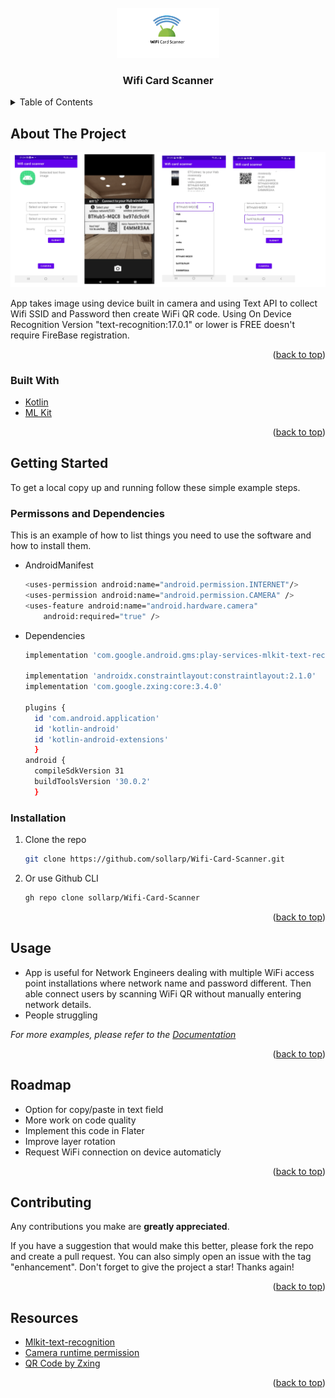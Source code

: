 <div id="top"></div>

<!-- PROJECT LOGO -->
<br />
<div align="center">
  <a href="https://github.com/sollarp/Wifi-Card-Scanner">
    <img src="scaner log.png" alt="Logo" width="" height="80">
  </a>
<h3 align="center">Wifi Card Scanner</h3>
</div>



<!-- TABLE OF CONTENTS -->
<details>
  <summary>Table of Contents</summary>
  <ol>
    <li>
      <a href="#about-the-project">About The Project</a>
      <ul>
        <li><a href="#built-with">Built With</a></li>
      </ul>
    </li>
    <li>
      <a href="#getting-started">Getting Started</a>
      <ul>
        <li><a href="#installation">Installation</a></li>
      </ul>
    </li>
    <li><a href="#usage">Usage</a></li>
    <li><a href="#roadmap">Roadmap</a></li>
    <li><a href="#contributing">Contributing</a></li>
    <li><a href="#resources">Resources</a></li>
  </ol>
</details>



<!-- ABOUT THE PROJECT -->
## About The Project

[![Product Name Screen Shot][product-screenshot]](https://example.com)

App takes image using device built in camera and using Text API to collect Wifi SSID and Password then create WiFi QR code. Using On Device Recognition Version "text-recognition:17.0.1" or lower is FREE doesn't require FireBase registration.
<p align="right">(<a href="#top">back to top</a>)</p>



### Built With

* [Kotlin](https://kotlinlang.org/)
* [ML Kit](https://developers.google.com/ml-kit/)

<p align="right">(<a href="#top">back to top</a>)</p>



<!-- GETTING STARTED -->
## Getting Started

To get a local copy up and running follow these simple example steps.

### Permissons and Dependencies 

This is an example of how to list things you need to use the software and how to install them.
* AndroidManifest
  ```sh
  <uses-permission android:name="android.permission.INTERNET"/>
  <uses-permission android:name="android.permission.CAMERA" />
  <uses-feature android:name="android.hardware.camera"
      android:required="true" />
  ```

* Dependencies
  ```sh
  implementation 'com.google.android.gms:play-services-mlkit-text-recognition:17.0.1'
  
  implementation 'androidx.constraintlayout:constraintlayout:2.1.0'
  implementation 'com.google.zxing:core:3.4.0'

  plugins {
    id 'com.android.application'
    id 'kotlin-android'
    id 'kotlin-android-extensions'
    }
  android {
    compileSdkVersion 31
    buildToolsVersion '30.0.2'
    }


  ```

### Installation

1. Clone the repo
   ```sh
   git clone https://github.com/sollarp/Wifi-Card-Scanner.git
   ```
2. Or use Github CLI
   ```sh
   gh repo clone sollarp/Wifi-Card-Scanner
   ```


<p align="right">(<a href="#top">back to top</a>)</p>



<!-- USAGE EXAMPLES -->
## Usage

- App is useful for Network Engineers dealing with multiple   WiFi     access point installations where network name and password different. Then able connect users by scanning WiFi QR without manually entering network details.
- People struggling 

_For more examples, please refer to the [Documentation](https://developer.android.com/kotlin)_

<p align="right">(<a href="#top">back to top</a>)</p>

<!-- ROADMAP -->
## Roadmap

- Option for copy/paste in text field
- More work on code quality
- Implement this code in Flater
- Improve layer rotation
- Request WiFi connection on device automaticly

<p align="right">(<a href="#top">back to top</a>)</p>

<!-- CONTRIBUTING -->
## Contributing

Any contributions you make are **greatly appreciated**.

If you have a suggestion that would make this better, please fork the repo and create a pull request. You can also simply open an issue with the tag "enhancement".
Don't forget to give the project a star! Thanks again!

<p align="right">(<a href="#top">back to top</a>)</p>

<!-- Resources -->
## Resources

* [Mlkit-text-recognition](https://developers.google.com/ml-kit/vision/text-recognition/android)
* [Camera runtime permission](https://developer.android.com/codelabs/android-app-permissions#2)
* [QR Code by Zxing](https://github.com/zxing/zxing)

<p align="right">(<a href="#top">back to top</a>)</p>



<!-- MARKDOWN LINKS & IMAGES -->
<!-- https://www.markdownguide.org/basic-syntax/#reference-style-links -->
[contributors-shield]: https://img.shields.io/github/contributors/github_username/repo_name.svg?style=for-the-badge
[contributors-url]: https://github.com/github_username/repo_name/graphs/contributors
[forks-shield]: https://img.shields.io/github/forks/github_username/repo_name.svg?style=for-the-badge
[forks-url]: https://github.com/github_username/repo_name/network/members
[stars-shield]: https://img.shields.io/github/stars/github_username/repo_name.svg?style=for-the-badge
[stars-url]: https://github.com/github_username/repo_name/stargazers
[issues-shield]: https://img.shields.io/github/issues/github_username/repo_name.svg?style=for-the-badge
[issues-url]: https://github.com/github_username/repo_name/issues
[license-shield]: https://img.shields.io/github/license/github_username/repo_name.svg?style=for-the-badge
[license-url]: https://github.com/github_username/repo_name/blob/master/LICENSE.txt
[linkedin-shield]: https://img.shields.io/badge/-LinkedIn-black.svg?style=for-the-badge&logo=linkedin&colorB=555
[linkedin-url]: https://linkedin.com/in/linkedin_username
[product-screenshot]: mdtoolpic.png
